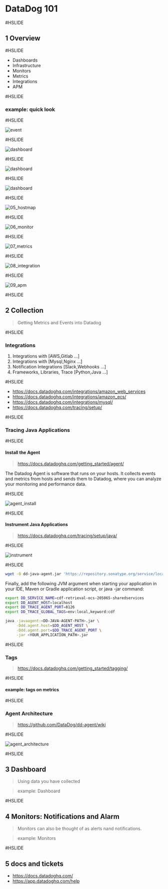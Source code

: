 # DataDog 101

#HSLIDE

## 1 Overview

#HSLIDE

- Dashboards
- Infrastructure
- Monitors
- Metrics
- Integrations
- APM

#HSLIDE

### example: quick look

#HSLIDE

![event](images/01_event.png)

#HSLIDE

![dashboard](images/02_dashboard.png)

#HSLIDE

![dashboard](images/03_timeboard.png)

#HSLIDE

![dashboard](images/04_sreenboard.png)

#HSLIDE

![05_hostmap](images/05_hostmap.png)

#HSLIDE

![06_monitor](images/06_monitor.png)

#HSLIDE

![07_metrics](images/07_metrics.png)

#HSLIDE

![08_integration](images/08_integration.png)

#HSLIDE

![09_apm](images/09_apm.png)

#HSLIDE

## 2 Collection

> Getting Metrics and Events into Datadog

#HSLIDE

### Integrations

1. Integrations with [AWS,Gitlab ...]
2. Integrations with [Mysql,Nginx ...]
3. Notification Integrations [Slack,Webhooks ...]
4. Frameworks, Libraries, Trace [Python,Java ...]

#HSLIDE

- <https://docs.datadoghq.com/integrations/amazon_web_services>
- <https://docs.datadoghq.com/integrations/amazon_ecs/>
- <https://docs.datadoghq.com/integrations/mysql/>
- <https://docs.datadoghq.com/tracing/setup/>

#HSLIDE

### Tracing Java Applications

#HSLIDE

#### Install the Agent

> <https://docs.datadoghq.com/getting_started/agent/>

The Datadog Agent is software that runs on your hosts. It collects events and metrics from hosts and sends them to Datadog, where you can analyze your monitoring and performance data.

#HSLIDE

![agent_install](images/10_agent_install.png)

#HSLIDE

#### Instrument Java Applications

> <https://docs.datadoghq.com/tracing/setup/java/>

#HSLIDE

![instrument](images/11_instrument_application.png)

#HSLIDE

```bash
wget -O dd-java-agent.jar 'https://repository.sonatype.org/service/local/artifact/maven/redirect?r=central-proxy&g=com.datadoghq&a=dd-java-agent&v=LATEST'
```

Finally, add the following JVM argument when starting your application in your IDE, Maven or Gradle application script, or java -jar command:

```bash
export DD_SERVICE_NAME=cdf-retrieval-ocs-205065-sharedservices
export DD_AGENT_HOST=localhost
export DD_TRACE_AGENT_PORT=8126
export DD_TRACE_GLOBAL_TAGS=env:local,keyword:cdf

java -javaagent:<DD-JAVA-AGENT-PATH>.jar \
     -Ddd.agent.host=$DD_AGENT_HOST \
     -Ddd.agent.port=$DD_TRACE_AGENT_PORT \
     -jar <YOUR_APPLICATION_PATH>.jar
```

#HSLIDE

### Tags

> <https://docs.datadoghq.com/getting_started/tagging/>

#HSLIDE

#### example: tags on metrics

#HSLIDE

### Agent Architecture

> <https://github.com/DataDog/dd-agent/wiki>

#HSLIDE

![agent_architecture](images/12_agent_architecture.png)

#HSLIDE

## 3 Dashboard

> Using data you have collected

> example: Dashboard

#HSLIDE

## 4 Monitors: Notifications and Alarm

> Monitors can also be thought of as alerts nand notifications.

> example: Monitors

#HSLIDE

## 5 docs and tickets

- <https://docs.datadoghq.com/>
- <https://app.datadoghq.com/help>
